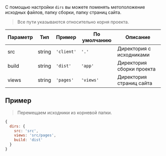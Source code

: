 С помощью настройки `dirs` вы можете поменять метоположение исходных файлов, папку сборки, папку страниц сайта.

> Все пути указываются относительно корня проекта.

| Параметр | Тип    | Пример     | По умолчанию | Описание                  |
|----------|--------|------------|--------------|-------------------------- |
| src      | string | `'client'` | `'.'`        | Директория с исходниками  |
| build    | string | `'dist'`   | `'app'`      | Директория сборки проекта |
| views    | string | `'pages'`  | `'views'`    | Директория страниц сайта  |

## Пример

> Перемещаем исходники из корневой папки.

``` javascript
{
  dirs: {
    src: 'src',
    views: 'src/pages',
    build: 'dist'
  }
}
```